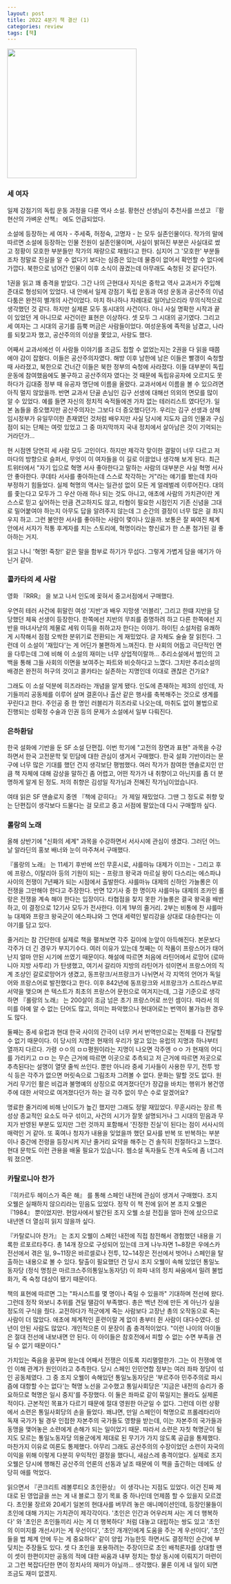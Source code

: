 ```yaml
---
layout: post
title: 2022 4분기 책 결산 (1)
categories: review
tags: [책]
---
```


<img src="{{ site.baseurl }}/thumbnails/230125_books/세여자.jpeg" width="300" />

### 세 여자

일제 강점기의 독립 운동 과정을 다룬 역사 소설. 황현산 선생님이 추천사를 쓰셨고 『황현산의 가벼운 산책』  에도 언급되었다.

소설에 등장하는 세 여자 - 주세죽, 허정숙, 고명자 - 는 모두 실존인물이다. 작가의 말에 따르면 소설에 등장하는 인물 전원이 실존인물이며, 사실이 밝혀진 부분은 사실대로 썼고 정황이 모호한 부분들만 작가의 재량으로 채웠다고 한다. 심지어 그 '모호한' 부분들조차 정말로 진실을 알 수 없다기 보다는 심증은 있는데 물증이 없어서 확언할 수 없다에 가깝다. 북한으로 넘어간 인물이 이후 소식이 끊겼는데 아무래도 숙청된 것 같다던가. 

1권을 읽고 꽤 충격을 받았다. 그간 나의 근현대사 지식은 중학교 역사 교과서가 주입해 준대로 형성되어 있었다. 내 안에서 일제 강점기 독립 운동과 여성 운동과 공산주의 이념 다툼은 완전히 별개의 사건이었다. 마치 하나하나 차례대로 일어났으리라 무의식적으로 생각했던 것 같다. 하지만 실제론 모두 동시대의 사건이다. 아니 사실 명확한 시작과 끝이 있었던 게 아니므로 사건이란 표현은 이상하다. 셋 모두 그 시대의 공기였다. 그리고 세 여자는 그 시대의 공기를 듬뿍 머금은 사람들이었다. 여성운동에 족적을 남겼고, 나라를 되찾고자 했고, 공산주의의 이상을 쫓았고, 사랑도 했다.

어째서 교과서에선 이 사람들 이야기를 조금도 접할 수 없었는지는 2권을 다 읽을 때쯤에야 감이 잡혔다. 이들은 공산주의자였다. 해방 이후 남한에 남은 이들은 빨갱이 숙청할 때 사라졌고, 북한으로 건너간 이들은 북한 정부의 숙청에 사라졌다. 이들 대부분이 독립 운동에 참여했음에도 불구하고 공산주의자 였다는 것 때문에 독립유공자에 오르지도 못하다가 김대중 정부 때 유공자 명단에 이름을 올렸다. 교과서에서 이름을 볼 수 있으려면 아직 멀지 않았을까. 반면 교과서 단골 손님인 김구 선생에 대해선 의외의 면모를 많이 알 수 있었다. 예를 들면 자신의 정치적 숙적들에겐 가차 없는 테러리스트 였다던가. 일본 놈들을 증오했지만 공산주의자는 그보다 더 증오했다던가. 우리는 김구 선생과 상해 임시정부가 유일무이한 존재였던 것처럼 배우지만 사실 당시에 지도자 급의 인물과 구심점이 되는 단체는 여럿 있었고 그 중 마지막까지 국내 정치에서 살아남은 것이 기억되는 거라던가... 

현 시점엔 당연히 세 사람 모두 고인이다. 하지만 제각각 맞이한 결말이 너무 다르고 저마다의 방향으로 슬퍼서, 무엇이 이 여자들을 이 길로 이끌었나 생각해 보게 된다. 최근 트위터에서 "자기 입으로 혁명 서사 좋아한다고 말하는 사람의 대부분은 사실 혁명 서사 안 좋아한다. 쿠데타 서사를 좋아하는데 스스로 착각하는 거"라는 얘기를 봤는데 차마 부정하기 힘들었다. 실제 혁명의 역사는 일관성 없이 모든 게 얼레벌레 이루어진다. 대의를 좇는다고 모두가 그 우산 아래 하나 되는 것도 아니고, 애초에 사람의 가치관이란 게 스스로 믿고 싶어하는 만큼 견고하지도 않고, 타협이 필요한 시점인지 기존 신념을 그대로 밀어붙여야 하는지 아무도 답을 알려주지 않는데 그 순간의 결정이 너무 많은 걸 좌지우지 하고. 그런 불안한 서사를 좋아하는 사람이 몇이나 있을까. 보통은 잘 짜여진 체계 안에서 서자가 적통 후계자를 치는 스토리에, 혁명이라는 향신료가 한 스푼 첨가된 걸 좋아하는 거지. 

읽고 나니 '혁명! 죽창!' 같은 말을 함부로 하기가 무섭다. 그렇게 가볍게 담을 얘기가 아닌거 같아.


### 콜카타의 세 사람

영화 『RRR』 을 보고 나서 인도에 꽂혀서 중고서점에서 구매했다.

우연히 테러 사건에 휘말린 여성 '지반'과 배우 지망생 '러블리', 그리고 한떄 지반을 담당했던 체육 선생이 등장한다. 한쪽에선 지반의 무죄를 증명하려 하고 다른 한쪽에선 지반을 마녀사냥의 제물로 세워 이득을 취하고자 한다는 이야기. 하이틴 소설처럼 유쾌하게 시작해서 점점 오싹한 분위기로 전환되는 게 재밌었다. 글 자체도 술술 잘 읽힌다. 그런데 이 소설이 '재밌다'는 게 어딘가 불편하게 느껴진다. 한 사회의 어둡고 극단적인 면을 다루는데 그에 비해 이 소설의 재미는 너무 상업적이랄까... 추리소설에서 범인의 고백을 통해 그들 사회의 이면을 보여주는 파트와 비슷하다고 느꼈다. 그치만 추리소설의 배경은 완전히 허구의 것이고 콜카타는 실존하는 지명인데 이대로 괜찮은 건가요? 

그래도 이 소설 덕분에 히즈라라는 개념을 알게 됐다. 인도에 존재하는 제3의 성인데, 자기들끼리 공동체를 이루어 살며 결혼이나 출산 같은 행사를 축복해주는 것으로 생계를 꾸린다고 한다. 주인공 중 한 명인 러블리가 히즈라로 나오는데, 마취도 없이 불법으로 진행되는 성확정 수술과 인권 등의 문제가 소설에서 일부 다뤄진다. 

### 은하환담

한국 설화에 기반을 둔 SF 소설 단편집. 이번 학기에 "고전의 장면과 표현" 과목을 수강하면서 한국 고전문학 및 민담에 대한 관심이 생겨서 구매했다. 한국 설화 기반이라는 문구에 너무 많은 기대를 했던 건지 생각보단 평범했다. 여러 작가가 참여한 앤솔로지인 만큼 책 자체에 대해 감상을 말하긴 좀 어렵고, 어떤 작가가 내 취향이고 아닌지를 좀 더 분명하게 알게 된 정도. 저의 취향은 김성일 작가님과 전혜진 작가님이었습니다. 

여태 읽은 SF 앤솔로지 중엔 『책에 갇히다』 가 제일 재밌었다. 그땐 그 정도로 취향 맞는 단편집이 생각보다 드물다는 걸 모르고 중고 서점에 팔았는데 다시 구매할까 싶다. 
 
### 롤랑의 노래

올해 상반기에 "신화의 세계" 과목을 수강하면서 서사시에 관심이 생겼다. 그러던 어느 날 알라딘의 홍보 배너와 눈이 마주쳐서 구매했다.

『롤랑의 노래』 는 11세기 후반에 쓰인 무훈시로, 샤를마뉴 대제가 이끄는 - 그리고 후에 프랑스, 이탈리아 등의 기원이 되는 - 프랑크 왕국과 마르실 왕이 다스리는 에스파냐 사이의 전쟁이 7년째가 되는 시점에서 출발한다. 샤를마뉴 대제의 신하인 가늘롱은 이 전쟁을 그만해야 한다고 주장한다. 반면 12기사 중 한 명이자 샤를마뉴 대제의 조카인 롤랑은 전쟁을 계속 해야 한다는 입장이다. 타협점을 찾지 못한 가늘롱은 결국 왕국을 배반하고, 이 결정으로 12기사 모두가 전사한다. 이게 1부의 줄거리. 2부는 비통에 찬 샤를마뉴 대제와 프랑크 왕국군이 에스파냐와 그 연대 세력인 발리강을 상대로 대승한다는 이야기를 담고 있다. 

줄거리는 참 간단한데 실제로 책을 펼쳐보면 각주 길이에 눈앞이 아득해진다. 본문보다 각주가 더 긴 경우가 부지기수다. 여러 이유가 있는데 첫째는 이 작품이 프랑스어가 태어난지 얼마 안된 시기에 쓰였기 때문이다. 해설에 따르면 처음에 라틴어에서 로망어 (로마니아 지방 사투리) 가 탄생했고, 여기서 갈리아 지방의 라틴어가 섞이면서 프랑스어의 직계 조상인 갈로로망어가 생겼고, 동프랑크/서프랑크가 나뉘면서 각 지역의 언어가 독일어와 프랑스어로 발전했다고 한다. 이후 842년에 동프랑크와 서프랑크가 스트라스부르 서약을 맺으며 쓴 텍스트가 최초의 프랑스어 문헌으로 여겨지는데, 그걸 기준으로 생각하면 『롤랑의 노래』 는 200살이 조금 넘은 초기 프랑스어로 쓰인 셈이다. 따라서 의미를 아예 알 수 없는 단어도 많고, 의미는 파악했으나 현대어로는 번역이 불가능한 경우도 많다. 

둘째는 중세 유럽과 현대 한국 사이의 간극이 너무 커서 번역만으로는 전체를 다 전달할 수 없기 때문이다. 이 당시의 지명은 현재의 우리가 알고 있는 유럽의 지명과 하나부터 열까지 다르다. 가령 ㅇㅇ의 ㅁㅁ평원이라는 지명이 나오면 각주엔 ㅇㅇ 가 현재의 어디를 가리키고 ㅁㅁ 는 무슨 근거에 따르면 이곳으로 추측되고 저 근거에 따르면 저곳으로 추측된다는 설명이 열댓 줄씩 쓰인다. 뿐만 아니라 중세 기사들이 사용한 무기, 전투 방식 등은 각주가 없으면 머릿속으로 그림조차 그려볼 수 없다. 문화는 말할 것도 없다. 원거리 무기인 활은 비겁과 불명예의 상징으로 여겨졌다던가 장갑을 바치는 행위가 봉건영주에 대한 서약으로 여겨졌다던가 하는 걸 각주 없이 무슨 수로 알겠어요?

명료한 줄거리에 비해 난이도가 높긴 했지만 그래도 정말 재밌었다. 무훈시라는 장르 특성상 종교적인 요소도 마구 섞이고, 사건의 시기가 잘못 설명되거나 그 시대의 믿음과 무지가 반영된 부분도 있지만 그런 것까지 포함해서 '진정한 진실'이 된다는 점이 서사시의 매력인 거 같아. 또 혹여나 청자가 내용을 잊었을까 했던 묘사를 반복 또 반복하는 부분이나 중간에 전령을 등장시켜 지난 줄거리 요약을 해주는 건 솔직히 친절하다고 느꼈다. 현대 문학도 이런 관용을 배울 필요가 있습니다. 웹소설 독자들도 전개 속도에 좀 너그러워 졌으면. 
 
### 카탈로니아 찬가

 『히카르두 헤이스가 죽은 해』 를 통해 스페인 내전에 관심이 생겨서 구매했다. 조지 오웰은 실패하지 않으리라는 믿음도 있었다. 정작 이 책 전에 읽어 본 조지 오웰은 『1984』 뿐이었지만. 현암사에서 발간된 조지 오웰 소설 전집을 얼마 전에 샀으므로 내년엔 더 열심히 읽지 않을까 싶다. 

『카탈로니아 찬가』 는 조지 오웰이 스페인 내전에 직접 참전해서 경험했던 내용을 기록한 르포르타주다. 총 14개 장으로 구성되어 있는데 크게 나누자면 1~8장은 우에스카 전선에서 겪은 일, 9~11장은 바르셀로나 전투, 12~14장은 전선에서 벗어나 스페인을 탈출하는 내용으로 볼 수 있다. 탈출이 필요했던 건 당시 조지 오웰이 속해 있었던 통일노동자당 (정식 명칭은 마르크스주의통일노동자당) 이 좌파 내의 정치 싸움에서 밀려 불법화가, 즉 숙청 대상이 됐기 때문이다.

책의 표현에 따르면 그는 "파시스트를 몇 명이나 죽일 수 있을까" 기대하며 전선에 왔다. 그런데 정작 와보니 추위를 견딜 땔감이 부족했다. 총은 백년 전에 만든 게 아닌가 싶을 정도의 구식을 줬다. 교전하다가 적군에게 죽는 사람보다 고장난 총의 오작동으로 죽는 사람이 더 많았다. 애초에 체계적인 훈련이랄 게 없이 총부터 쥔 사람이 대다수였다. 성년이 안된 사람도 많았다. 개인적으론 이 문장이 좀 충격적이었다. "이런 나이의 아이들은 절대 전선에 내보내면 안 된다. 이 아이들은 참호전에서 피할 수 없는 수면 부족을 견딜 수 없기 때문이다."

가치있는 죽음을 꿈꾸며 왔는데 어째서 전쟁은 이토록 지리멸렬한가. 그는 이 전쟁에 엮인 이해 관계가 원인이라고 추측한다. 당시 스페인 인민연합 정부는 여러 좌파 정당이 섞인 공동체였다. 그 중 조지 오웰이 속해있던 통일노동자당은 '부르주아 민주주의로 파시즘에 대항할 수는 없다'는 혁명 노선을 고수했고 통일사회당은 '지금은 내전의 승리가 중요하므로 혁명은 일시 중지'를 주장했다. 이 둘은 좌파로 같이 묶일지는 몰라도 실제론 적이다. 근본적인 목표가 다르기 때문에 절대 영원한 아군일 수 없다. 그런데 이런 상황에서 소련은 통일사회당의 손을 들었다. 왜냐면, 만일 스페인이 혁명으로 프롤레타리아 독재 국가가 될 경우 인접한 자본주의 국가들도 영향을 받는데, 이는 자본주의 국가들과 동맹을 맺어놓은 소련에게 손해가 되는 일이었기 때문. 따라서 소련은 자칫 혁명군이 될지도 모르는 통일노동자당 의용군에게 제대로 된 무기가 가지 않도록 공급을 통제했다. 마찬가지 이유로 여론도 통제했다. 아무리 그래도 공산주의의 수장이었던 소련이 자국의 이익을 위해 이렇게 다분히 우익적인 결정을 했다니, 새삼스레 충격이었다. 실제로 조지 오웰은 당시에 행해진 공산주의 언론의 선동과 날조 때문에 이 책을 출간하는 데에도 상당히 애를 먹었다. 

읽으면서 『콘크리트 레볼루티오 초인환상』 이 생각나는 지점도 있었다. 이건 진짜 제대로 된 영업글을 쓰는 게 내 블로그 장기 목표 중 하나인데 언제쯤 할 수 있을지 모르겠다. 초인물 장르와 20세기 일본의 현대사를 버무려 놓은 애니메이션인데, 등장인물들이 초인에 대해 가지는 가치관이 제각각이다. '초인은 인간과 어우러져 사는 게 더 행복하다' 와 '초인은 초인들끼리 사는 게 더 행복하다' 처럼 대놓고 대립하는 쌍도 있고 '초인의 이미지를 개선시키는 게 우선이다', '초인 개개인에게 도움을 주는 게 우선이다', '초인들을 법 체계 안에 두는 게 중요하다' 같이 양립 가능한듯 하면서도 결정적인 순간에 부딪치는 주장들도 있다. 셋 다 초인을 포용하려는 주장이므로 초인 배척론자를 상대할 땐 이 셋이 한편이지만 공동의 적에 대한 싸움과 내부 정치는 항상 동시에 이뤄지기 마련이고 그런 복잡다단한 면이 정치사의 재미가 아닐까... 생각했다. 물론 이게 내 일이 되면 조금도 재미 없겠지.
